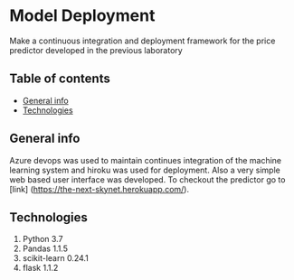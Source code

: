 # Model Deployment
Make a continuous integration and deployment framework for the price predictor developed in the previous laboratory

## Table of contents
* [General info](#general-info)
* [Technologies](#technologies)

## General info
Azure devops was used to maintain continues integration of the machine learning system and
hiroku was used for deployment. Also a very simple web based user interface was developed.
To checkout the predictor go to [link] (https://the-next-skynet.herokuapp.com/).

## Technologies
1. Python 3.7
2. Pandas 1.1.5
3. scikit-learn 0.24.1
4. flask 1.1.2
